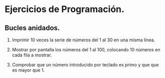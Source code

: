 # Ejercicios de Programación.
## Bucles anidados.
1.	Imprimir 10 veces la serie de números del 1 al 30 en una misma línea.

2.	Mostrar por pantalla los números del 1 al 100, colocando 10 números en cada fila a mostrar.

3.	Comprobar que un número introducido por teclado es primo y que que es mayor que 1.
